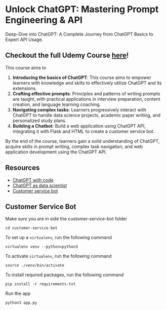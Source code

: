 # Unlock ChatGPT:  Mastering Prompt Engineering & API
Deep-Dive into ChatGPT: A Complete Journey from ChatGPT Basics to Expert API Usage.

## Checkout the full Udemy Course [here](https://www.udemy.com/course/unlock-chatgpt-mastering-prompt-engineering-api/)!

This course aims to

1. **Introducing the basics of ChatGPT**: This course aims to empower learners with knowledge and skills to effectively utilize ChatGPT and its extensions.
2. **Crafting effective prompts**: Principles and patterns of writing prompts are taught, with practical applications in interview preparation, content creation, and language learning coaching.
3. **Navigating complex tasks**: Learners progressively interact with ChatGPT to handle data science projects, academic paper writing, and personalized study plans. 
4. **Building a Chatbot**: Build a web application using ChatGPT API, integrating it with Flask and HTML to create a customer service bot.

By the end of the course, learners gain a solid understanding of ChatGPT, acquire skills in prompt writing, 
complex task navigation, and web application development using the ChatGPT API.



## Resources

- [ChatGPT with code](./chatgpt-with-code)
- [ChatGPT as data scientist](./chatgpt-as-data-scientist)
- [Customer service bot](./customer-service-bot)

## Customer Service Bot

Make sure you are in side the customer-service-bot folder

```
cd customer-service-bot
```

To set up a `virtualenv`, run the following command

```
virtualenv venv --python=python3
```

To activate `virtualenv`, run the following command

```
source ./venv/bin/activate
```

To install required packages, run the following command

```
pip install -r requirements.txt
```

Run the app

```
python3 app.py
```


